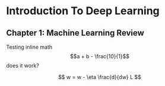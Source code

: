 ---
---

<script src="https://polyfill.io/v3/polyfill.min.js?features=es6"></script>
<script id="MathJax-script" async src="https://cdn.jsdelivr.net/npm/mathjax@3/es5/tex-mml-chtml.js"></script>


# Introduction To Deep Learning #
## Chapter 1: Machine Learning Review ##

Testing inline math $$a + b - \frac{10}{1}$$ does it work?

$$ w = w - \eta \frac{d}{dw} L $$



